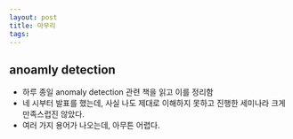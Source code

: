 ```yaml
---
layout: post
title: 마무리
tags:
---
```


## anoamly detection

- 하루 종일 anomaly detection 관련 책을 읽고 이를 정리함
- 네 시부터 발표를 했는데, 사실 나도 제대로 이해하지 못하고 진행한 세미나라 크게 만족스럽진 않았다.
- 여러 가지 용어가 나오는데, 아무튼 어렵다.
